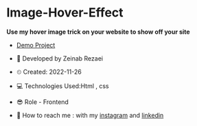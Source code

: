 # Image-Hover-Effect

**Use my hover image trick on your website to show off your site**

- [Demo Project](https://user-images.githubusercontent.com/121185931/208995032-4dd41c8e-ff02-4234-ac90-341e57657745.mp4)

- 👩 Developed by Zeinab Rezaei

- ⏲ Created: 2022-11-26

- 💻 Technologies Used:Html , css 

- 😎 Role - Frontend

- 🔗 How to reach me : with my [instagram](https://www.instagram.com/zeinab.rezaei.web) and [linkedin](https://www.linkedin.com/in/zeinab-rezaei-web)
